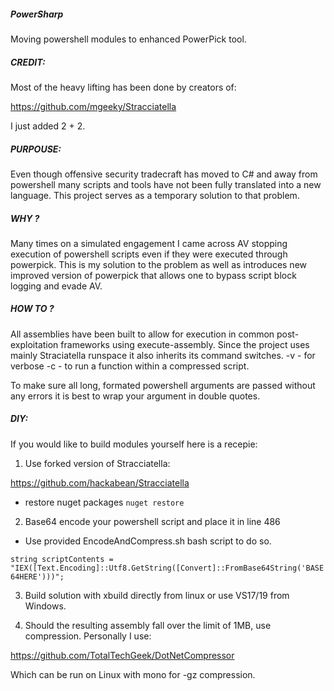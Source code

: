 #####  PowerSharp
Moving powershell modules to enhanced PowerPick tool.

##### CREDIT:

Most of the heavy lifting has been done by creators of:

https://github.com/mgeeky/Stracciatella

I just added 2 + 2. 

#####  PURPOUSE:

Even though offensive security tradecraft has moved to C# and away from powershell many scripts and tools have not been fully translated into a new language.
This project serves as a temporary solution to that problem.

##### WHY ?

Many times on a simulated engagement I came across AV stopping execution of powershell scripts even if they were executed through powerpick.
This is my solution to the problem as well as introduces new improved version of powerpick that allows one to bypass script block logging and evade AV.

##### HOW TO ?

All assemblies have been built to allow for execution in common post-exploitation frameworks using execute-assembly.
Since the project uses mainly Straciatella runspace it also inherits its command switches.
-v - for verbose
-c - to run a function within a compressed script.

To make sure all long, formated powershell arguments are passed without any errors it is best to wrap your argument in double quotes.

##### DIY:

If you would like to build modules yourself here is a recepie:

1) Use forked version of Stracciatella:

https://github.com/hackabean/Stracciatella

* restore nuget packages
`nuget restore`

2) Base64 encode your powershell script and place it in line 486

* Use provided EncodeAndCompress.sh bash script to do so.

`string scriptContents = "IEX([Text.Encoding]::Utf8.GetString([Convert]::FromBase64String('BASE64HERE')))";`

3) Build solution with xbuild directly from linux or use VS17/19 from Windows.

4) Should the resulting assembly fall over the limit of 1MB, use compression. Personally I use:

https://github.com/TotalTechGeek/DotNetCompressor

Which can be run on Linux with mono for -gz compression.


